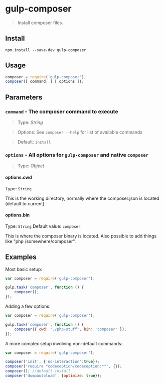 # gulp-composer
> Install composer files.

## Install

    npm install --save-dev gulp-composer

## Usage

```js
composer = require('gulp-composer');
composer([ command, ] [ options ]);
```

## Parameters

### `command` - The composer command to execute

> Type: *String*

> Options: See `composer --help` for list of available commands

> Default: `install`

### `options` - All options for `gulp-composer` and native `composer`

> Type: *Object*

#### options.cwd
Type: `String`

This is the working directory, normally where the composer.json is located (default to current).

#### options.bin
Type: `String`
Default value: `composer`

This is where the composer binary is located. Also possible to add things like "php /somewhere/composer".

## Examples
Most basic setup:
```js
var composer = require('gulp-composer');

gulp.task('composer', function () {
	composer();
});
```
Adding a few options:
```js
var composer = require('gulp-composer');

gulp.task('composer', function () {
	composer({ cwd: './php-stuff', bin: 'composer' });
});
```
A more complex setup involving non-default commands:
```js
var composer = require('gulp-composer');

composer('init', {'no-interaction':true});
composer('require "codeception/codeception:*"', {});
composer(); //default install
composer('dumpautoload', {optimize: true});
```

